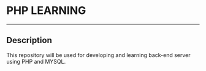 # PHP LEARNING

*****

## Description 
This repository will be used for developing and learning back-end server using PHP and MYSQL.
